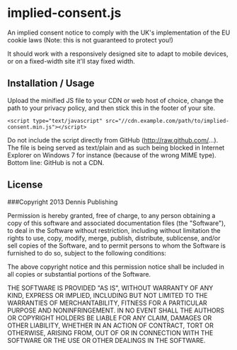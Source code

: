implied-consent.js
===============

An implied consent notice to comply with the UK's implementation of the EU cookie laws (Note: this is not guaranteed to protect you!)

It should work with a responsively designed site to adapt to mobile devices, or on a fixed-width site it'll stay fixed width.

Installation / Usage
------------
Upload the minified JS file to your CDN or web host of choice, change the path to your privacy policy, and then stick this in the footer of your site. 
    
    <script type="text/javascript" src="//cdn.example.com/path/to/implied-consent.min.js"></script>

Do not include the script directly from GitHub (http://raw.github.com/...). The file is being served as text/plain and as such being blocked in Internet Explorer on Windows 7 for instance (because of the wrong MIME type). Bottom line: GitHub is not a CDN.

License
------------
###Copyright 2013 Dennis Publishing

Permission is hereby granted, free of charge, to any person obtaining
a copy of this software and associated documentation files (the
"Software"), to deal in the Software without restriction, including
without limitation the rights to use, copy, modify, merge, publish,
distribute, sublicense, and/or sell copies of the Software, and to
permit persons to whom the Software is furnished to do so, subject to
the following conditions:

The above copyright notice and this permission notice shall be
included in all copies or substantial portions of the Software.

THE SOFTWARE IS PROVIDED "AS IS", WITHOUT WARRANTY OF ANY KIND,
EXPRESS OR IMPLIED, INCLUDING BUT NOT LIMITED TO THE WARRANTIES OF
MERCHANTABILITY, FITNESS FOR A PARTICULAR PURPOSE AND
NONINFRINGEMENT. IN NO EVENT SHALL THE AUTHORS OR COPYRIGHT HOLDERS BE
LIABLE FOR ANY CLAIM, DAMAGES OR OTHER LIABILITY, WHETHER IN AN ACTION
OF CONTRACT, TORT OR OTHERWISE, ARISING FROM, OUT OF OR IN CONNECTION
WITH THE SOFTWARE OR THE USE OR OTHER DEALINGS IN THE SOFTWARE.

